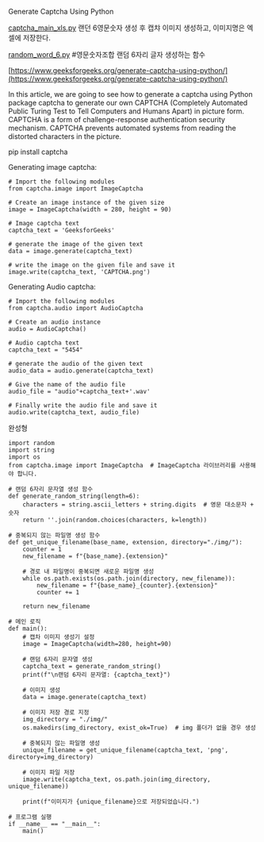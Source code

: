 
Generate Captcha Using Python

[captcha_main_xls.py](captcha_main_xls.py)
랜던 6영문숫자 생성 후 캡챠 이미지 생성하고, 이미지명은 엑셀에 저장한다. 

[random_word_6.py](random_word_6.py)
#영문숫자조합  랜덤 6자리 글자 생성하는 함수


[https://www.geeksforgeeks.org/generate-captcha-using-python/](https://www.geeksforgeeks.org/generate-captcha-using-python/)


In this article, we are going to see how to generate a captcha using Python package captcha to generate our own CAPTCHA (Completely Automated Public Turing Test to Tell Computers and Humans Apart) in picture form. CAPTCHA is a form of challenge-response authentication security mechanism. CAPTCHA prevents automated systems from reading the distorted characters in the picture.



pip install captcha



Generating image captcha: 

    # Import the following modules
    from captcha.image import ImageCaptcha
     
    # Create an image instance of the given size
    image = ImageCaptcha(width = 280, height = 90)
     
    # Image captcha text
    captcha_text = 'GeeksforGeeks' 
     
    # generate the image of the given text
    data = image.generate(captcha_text)  
     
    # write the image on the given file and save it
    image.write(captcha_text, 'CAPTCHA.png')

Generating Audio captcha:

    # Import the following modules
    from captcha.audio import AudioCaptcha
    
    # Create an audio instance
    audio = AudioCaptcha() 
    
    # Audio captcha text
    captcha_text = "5454"
    
    # generate the audio of the given text
    audio_data = audio.generate(captcha_text)
    
    # Give the name of the audio file
    audio_file = "audio"+captcha_text+'.wav'
    
    # Finally write the audio file and save it
    audio.write(captcha_text, audio_file)


완성형
    
    import random
    import string
    import os
    from captcha.image import ImageCaptcha  # ImageCaptcha 라이브러리를 사용해야 합니다.
    
    # 랜덤 6자리 문자열 생성 함수
    def generate_random_string(length=6):
        characters = string.ascii_letters + string.digits  # 영문 대소문자 + 숫자
        return ''.join(random.choices(characters, k=length))
    
    # 중복되지 않는 파일명 생성 함수
    def get_unique_filename(base_name, extension, directory="./img/"):
        counter = 1
        new_filename = f"{base_name}.{extension}"
        
        # 경로 내 파일명이 중복되면 새로운 파일명 생성
        while os.path.exists(os.path.join(directory, new_filename)):
            new_filename = f"{base_name}_{counter}.{extension}"
            counter += 1
        
        return new_filename
    
    # 메인 로직
    def main():
        # 캡차 이미지 생성기 설정
        image = ImageCaptcha(width=280, height=90)
    
        # 랜덤 6자리 문자열 생성
        captcha_text = generate_random_string()
        print(f"\n랜덤 6자리 문자열: {captcha_text}")
    
        # 이미지 생성
        data = image.generate(captcha_text)
    
        # 이미지 저장 경로 지정
        img_directory = "./img/"
        os.makedirs(img_directory, exist_ok=True)  # img 폴더가 없을 경우 생성
    
        # 중복되지 않는 파일명 생성
        unique_filename = get_unique_filename(captcha_text, 'png', directory=img_directory)
    
        # 이미지 파일 저장
        image.write(captcha_text, os.path.join(img_directory, unique_filename))
    
        print(f"이미지가 {unique_filename}으로 저장되었습니다.")
    
    # 프로그램 실행
    if __name__ == "__main__":
        main()


















